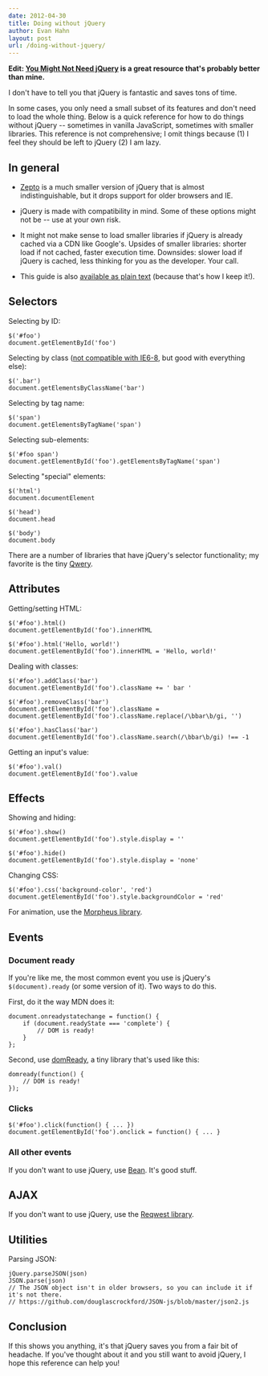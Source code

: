 ```yaml
---
date: 2012-04-30
title: Doing without jQuery
author: Evan Hahn
layout: post
url: /doing-without-jquery/
---
```


**Edit: [You Might Not Need jQuery][1] is a great resource that's probably better than mine.**

I don't have to tell you that jQuery is fantastic and saves tons of time.

In some cases, you only need a small subset of its features and don't need to load the whole thing. Below is a quick reference for how to do things without jQuery -- sometimes in vanilla JavaScript, sometimes with smaller libraries. This reference is not comprehensive; I omit things because (1) I feel they should be left to jQuery (2) I am lazy.

## In general

- [Zepto][2] is a much smaller version of jQuery that is almost indistinguishable, but it drops support for older browsers and IE.

- jQuery is made with compatibility in mind. Some of these options might not be -- use at your own risk.

- It might not make sense to load smaller libraries if jQuery is already cached via a CDN like Google's. Upsides of smaller libraries: shorter load if not cached, faster execution time. Downsides: slower load if jQuery is cached, less thinking for you as the developer. Your call.

- This guide is also [available as plain text][3] (because that's how I keep it!).

## Selectors

Selecting by ID:

    $('#foo')
    document.getElementById('foo')

Selecting by class ([not compatible with IE6-8][4], but good with everything else):

    $('.bar')
    document.getElementsByClassName('bar')

Selecting by tag name:

    $('span')
    document.getElementsByTagName('span')

Selecting sub-elements:

    $('#foo span')
    document.getElementById('foo').getElementsByTagName('span')

Selecting "special" elements:

    $('html')
    document.documentElement

    $('head')
    document.head

    $('body')
    document.body

There are a number of libraries that have jQuery's selector functionality; my favorite is the tiny [Qwery][5].

## Attributes

Getting/setting HTML:

    $('#foo').html()
    document.getElementById('foo').innerHTML

    $('#foo').html('Hello, world!')
    document.getElementById('foo').innerHTML = 'Hello, world!'

Dealing with classes:

    $('#foo').addClass('bar')
    document.getElementById('foo').className += ' bar '

    $('#foo').removeClass('bar')
    document.getElementById('foo').className = document.getElementById('foo').className.replace(/\bbar\b/gi, '')

    $('#foo').hasClass('bar')
    document.getElementById('foo').className.search(/\bbar\b/gi) !== -1

Getting an input's value:

    $('#foo').val()
    document.getElementById('foo').value

## Effects

Showing and hiding:

    $('#foo').show()
    document.getElementById('foo').style.display = ''

    $('#foo').hide()
    document.getElementById('foo').style.display = 'none'

Changing CSS:

    $('#foo').css('background-color', 'red')
    document.getElementById('foo').style.backgroundColor = 'red'

For animation, use the [Morpheus library][6].

## Events

### Document ready

If you're like me, the most common event you use is jQuery's `$(document).ready` (or some version of it). Two ways to do this.

First, do it the way MDN does it:

    document.onreadystatechange = function() {
        if (document.readyState === 'complete') {
            // DOM is ready!
        }
    };

Second, use [domReady][7], a tiny library that's used like this:

    domready(function() {
        // DOM is ready!
    });

### Clicks

    $('#foo').click(function() { ... })
    document.getElementById('foo').onclick = function() { ... }

### All other events

If you don't want to use jQuery, use [Bean][8]. It's good stuff.

## AJAX

If you don't want to use jQuery, use the [Reqwest library][9].

## Utilities

Parsing JSON:

    jQuery.parseJSON(json)
    JSON.parse(json)
    // The JSON object isn't in older browsers, so you can include it if it's not there.
    // https://github.com/douglascrockford/JSON-js/blob/master/json2.js

## Conclusion

If this shows you anything, it's that jQuery saves you from a fair bit of headache. If you've thought about it and you still want to avoid jQuery, I hope this reference can help you!

[1]: http://youmightnotneedjquery.com/
[2]: http://zeptojs.com/
[3]: https://evanhahn.com/wp-content/uploads/2012/04/doing-without-jquery.txt
[4]: https://caniuse.com/#feat=getelementsbyclassname
[5]: https://github.com/ded/qwery
[6]: https://github.com/ded/morpheus
[7]: https://github.com/ded/domready
[8]: https://github.com/fat/bean
[9]: https://github.com/ded/reqwest
